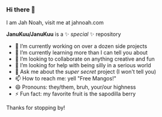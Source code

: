 ### Hi there 👋

I am Jah Noah, visit me at jahnoah.com

**JanuKuu/JanuKuu** is a ✨ _special_ ✨ repository

- 🔭 I’m currently working on over a dozen side projects
- 🌱 I’m currently learning more than I can tell you about
- 👯 I’m looking to collaborate on anything creative and fun
- 🤔 I’m looking for help with being silly in a serious world
- 💬 Ask me about the *super secret* project (I won't tell you)
- 📫 How to reach me: yell "Free Mangos!"
- 😄 Pronouns: they/them, bruh, your/our highness
- ⚡ Fun fact: my favorite fruit is the sapodilla berry

Thanks for stopping by!
